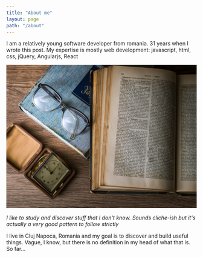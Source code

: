 ```yaml
---
title: "About me"
layout: page
path: "/about"
---
```


I am a relatively young software developer from romania. 31 years when I wrote this post. My expertise is mostly web development: javascript, html, css, jQuery, Angularjs, React

![Image](./1.jpg)

*I like to study and discover stuff that I don't know. Sounds cliche-ish but it's actually a very good pattern to follow strictly*

I live in Cluj Napoca, Romania and my goal is to discover and build useful things. Vague, I know, but there is no definition in my head of what that is. So far...